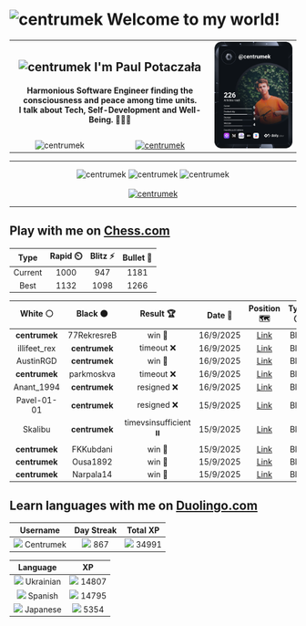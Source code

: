 <h1>
  <img
    src="https://emojis.slackmojis.com/emojis/images/1531849430/4246/blob-sunglasses.gif"
    width="30"
    alt="centrumek"
  />
  Welcome to my world!
</h1>

<table>
  <tbody>
    <tr>
      <td align="center" width="70%" colspan="2">
        <h2>
          <img
            src="https://raw.githubusercontent.com/MartinHeinz/MartinHeinz/master/wave.gif"
            width="30px"
            alt="centrumek"
          />
          I'm Paul Potaczała
        </h2>
        <h4>
          Harmonious Software Engineer finding the consciousness and peace among time units.
          <br/>
          I talk about Tech, Self-Development and Well-Being. 🌿🧘🚀
        </h4>
      </td>
      <td width="30%" rowspan="2">
        <a href="https://app.daily.dev/centrumek">
          <img
            src="./devcard.svg"
            alt="centrumek"
          />
        </a>
      </td>
    </tr>
    <tr align="center">
      <td>
        <img
          src="https://komarev.com/ghpvc/?username=centrumek&label=visitors&color=0e75b6&style=flat"
          alt="centrumek"
        >
      </td>
      <td>
        <a href="https://stackoverflow.com/users/14496012/centrumek">
          <img
            src="https://stackoverflow.com/users/flair/14496012.png?theme=dark"
            alt="centrumek"
          >
        </a>
      </td>
    </tr>
  </tbody>
</table>

---
<div align="center">
  <img 
    src="https://github-readme-stats.vercel.app/api?username=centrumek&show_icons=true&count_private=true&theme=dark&hide_border=true&hide=issues,contribs&bg_color=00000000"
    alt="centrumek"
  />
  <img
    src="https://github-readme-stats.vercel.app/api/top-langs/?username=centrumek&layout=compact&hide_border=true&theme=dark&bg_color=00000000&langs_count=6&exclude_repo=air-statistic-app"
    alt="centrumek"
  />
  <img 
    src="https://github-readme-streak-stats.herokuapp.com?user=centrumek&theme=dark&hide_border=true&background=FFFFFF00"
    alt="centrumek"
  />
  <br/>
  <br/>
  <a href="https://www.buymeacoffee.com/centrumek">
    <img
      src="https://cdn.buymeacoffee.com/buttons/v2/default-orange.png"
      height="50"
      width="210"
      alt="centrumek"
    />
  </a>
</div>

---

## Play with me on [Chess.com](https://www.chess.com/member/centrumek)

<div align="center">
<!--START_SECTION:chessStats-->
<!-- Automatically generated with https://github.com/Balastrong/chess-stats-action -->

| Type | Rapid ⏲️ | Blitz ⚡ | Bullet 🔫 |
|:---:|:---:|:---:|:---:|
| Current | 1000 | 947 | 1181 |
| Best | 1132 | 1098 | 1266 |

| White ⚪ | Black ⚫ | Result 🏆 | Date 📅 | Position 🗺️ | Type 🕕 |
|:---:|:---:|:---:|:---:|:---:|:---:|
| **centrumek** | 77RekresreB | win 🥇 | 16/9/2025 | <a href="http://www.ee.unb.ca/cgi-bin/tervo/fen.pl?select=5rk1/3Nqppp/2R5/8/P2Q3P/1b2P1r1/8/4K3 b - - 1 35">Link</a> | Blitz |
| illifeet_rex | **centrumek** | timeout ❌ | 16/9/2025 | <a href="http://www.ee.unb.ca/cgi-bin/tervo/fen.pl?select=1k4R1/p1p1pn2/1p1pbp2/3P4/2P1P2P/1P5p/P4P2/7K b - - 3 32">Link</a> | Blitz |
| AustinRGD | **centrumek** | win 🥇 | 16/9/2025 | <a href="http://www.ee.unb.ca/cgi-bin/tervo/fen.pl?select=r3k3/ppp5/5p2/2P1p1p1/4P1n1/P5P1/1B1Pn1Br/R4R1K w q - 0 20">Link</a> | Blitz |
| **centrumek** | parkmoskva | timeout ❌ | 16/9/2025 | <a href="http://www.ee.unb.ca/cgi-bin/tervo/fen.pl?select=8/6k1/2p1pp2/1b5p/5P1P/6P1/2r1BK2/8 w - - 0 42">Link</a> | Blitz |
| Anant_1994 | **centrumek** | resigned ❌ | 16/9/2025 | <a href="http://www.ee.unb.ca/cgi-bin/tervo/fen.pl?select=6rr/pp1Q4/1kp5/3pP3/3P1P2/2P4P/PP4B1/R3R1K1 b - - 0 27">Link</a> | Blitz |
| Pavel-01-01 | **centrumek** | resigned ❌ | 15/9/2025 | <a href="http://www.ee.unb.ca/cgi-bin/tervo/fen.pl?select=8/8/8/2R1k3/KQ2P3/P7/8/8 b - - 3 54">Link</a> | Blitz |
| Skalibu | **centrumek** | timevsinsufficient ⏸️ | 15/9/2025 | <a href="http://www.ee.unb.ca/cgi-bin/tervo/fen.pl?select=8/8/K7/3k1bn1/3q4/8/8/8 b - - 10 63">Link</a> | Blitz |
| **centrumek** | FKKubdani | win 🥇 | 15/9/2025 | <a href="http://www.ee.unb.ca/cgi-bin/tervo/fen.pl?select=4r1k1/p1R4p/1p4pB/8/6P1/P3p2P/1nP5/4K3 b - - 2 34">Link</a> | Blitz |
| **centrumek** | Ousa1892 | win 🥇 | 15/9/2025 | <a href="http://www.ee.unb.ca/cgi-bin/tervo/fen.pl?select=2k1R3/ppp2pp1/7p/5q2/2r5/6P1/PP1R3P/3K4 b - - 3 25">Link</a> | Blitz |
| **centrumek** | Narpala14 | win 🥇 | 15/9/2025 | <a href="http://www.ee.unb.ca/cgi-bin/tervo/fen.pl?select=8/2R5/3qp3/3k3p/p3p3/7K/2Q2PPN/7r b - - 3 39">Link</a> | Blitz |

<!--END_SECTION:chessStats-->
</div>

## Learn languages with me on [Duolingo.com](https://www.duolingo.com/profile/Centrumek)

<div align="center">
<!--START_SECTION:duolingoStats-->
<!-- Automatically generated with https://github.com/centrumek/duolingo-readme-stats-->

| Username | Day Streak | Total XP |
|:---:|:---:|:---:|
| <img src="https://raw.githubusercontent.com/centrumek/duolingo-readme-stats/main/assets/duolingo.png" height="12"> Centrumek | <img src="https://raw.githubusercontent.com/centrumek/duolingo-readme-stats/main/assets/streakinactive.svg" height="12"> 867 | <img src="https://raw.githubusercontent.com/centrumek/duolingo-readme-stats/main/assets/xp.svg" height="12"> 34991 |

| Language | XP |
|:---:|:---:|
| <img src="https://raw.githubusercontent.com/centrumek/duolingo-readme-stats/main/assets/langs/ukrainian.svg" height="12"> Ukrainian | <img src="https://raw.githubusercontent.com/centrumek/duolingo-readme-stats/main/assets/xp.svg" height="12"> 14807 |
| <img src="https://raw.githubusercontent.com/centrumek/duolingo-readme-stats/main/assets/langs/spanish.svg" height="12"> Spanish | <img src="https://raw.githubusercontent.com/centrumek/duolingo-readme-stats/main/assets/xp.svg" height="12"> 14795 |
| <img src="https://raw.githubusercontent.com/centrumek/duolingo-readme-stats/main/assets/langs/japanese.svg" height="12"> Japanese | <img src="https://raw.githubusercontent.com/centrumek/duolingo-readme-stats/main/assets/xp.svg" height="12"> 5354 |

<!--END_SECTION:duolingoStats-->
</div>
<!--
**centrumek/centrumek** is a ✨ _special_ ✨ repository because its `README.md` (this file) appears on your GitHub profile.

Here are some ideas to get you started:

- 🔭 I’m currently working on ...
- 🌱 I’m currently learning ...
- 👯 I’m looking to collaborate on ...
- 🤔 I’m looking for help with ...
- 💬 Ask me about ...
- 📫 How to reach me: ...
- 😄 Pronouns: ...
- ⚡ Fun fact: ...
-->

